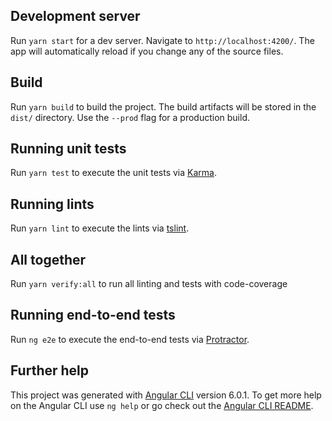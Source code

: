 
## Development server

Run `yarn start` for a dev server. Navigate to `http://localhost:4200/`. The app will automatically reload if you change any of the source files.

## Build

Run `yarn build` to build the project. The build artifacts will be stored in the `dist/` directory. Use the `--prod` flag for a production build.

## Running unit tests

Run `yarn test` to execute the unit tests via [Karma](https://karma-runner.github.io).

## Running lints

Run `yarn lint` to execute the lints via [tslint](https://palantir.github.io/tslint/rules/).

## All together

Run `yarn verify:all` to run all linting and tests with code-coverage

## Running end-to-end tests

Run `ng e2e` to execute the end-to-end tests via [Protractor](http://www.protractortest.org/).

## Further help

This project was generated with [Angular CLI](https://github.com/angular/angular-cli) version 6.0.1.
To get more help on the Angular CLI use `ng help` or go check out the [Angular CLI README](https://github.com/angular/angular-cli/blob/master/README.md).
